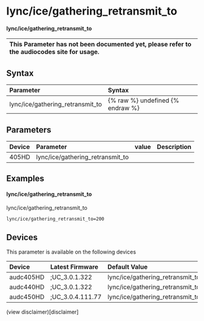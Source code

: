 ﻿---
description: lync/ice/gathering_retransmit_to
search: false
---

# lync/ice/gathering_retransmit_to

#### lync/ice/gathering_retransmit_to


| This Parameter has not been documented yet, please refer to the audiocodes site for usage.  |
| :--- |

## Syntax
| Parameter | Syntax |
| :--- | :--- |
|lync/ice/gathering_retransmit_to | {% raw %} undefined {% endraw %} |

## Parameters
|Device|Parameter|value|Description|
|:---|:---|:---|:---|
| 405HD | lync/ice/gathering_retransmit_to |  |  |

## Examples
#### lync/ice/gathering_retransmit_to

lync/ice/gathering_retransmit_to

```
lync/ice/gathering_retransmit_to=200
```

## Devices
This parameter is available on the following devices

| Device | Latest Firmware | Default Value |
|:---|:---|:---|
| audc405HD | ;UC_3.0.1.322 | lync/ice/gathering_retransmit_to=200 
| audc440HD | ;UC_3.0.1.322 | lync/ice/gathering_retransmit_to=200 
| audc450HD | ;UC_3.0.4.111.77 | lync/ice/gathering_retransmit_to=200 

(view disclaimer)[disclaimer]
